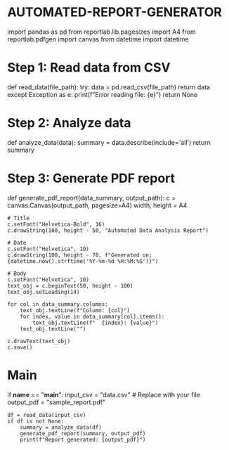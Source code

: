 # AUTOMATED-REPORT-GENERATOR
import pandas as pd
from reportlab.lib.pagesizes import A4
from reportlab.pdfgen import canvas
from datetime import datetime

# Step 1: Read data from CSV
def read_data(file_path):
    try:
        data = pd.read_csv(file_path)
        return data
    except Exception as e:
        print(f"Error reading file: {e}")
        return None

# Step 2: Analyze data
def analyze_data(data):
    summary = data.describe(include='all')
    return summary

# Step 3: Generate PDF report
def generate_pdf_report(data_summary, output_path):
    c = canvas.Canvas(output_path, pagesize=A4)
    width, height = A4

    # Title
    c.setFont("Helvetica-Bold", 16)
    c.drawString(100, height - 50, "Automated Data Analysis Report")

    # Date
    c.setFont("Helvetica", 10)
    c.drawString(100, height - 70, f"Generated on: {datetime.now().strftime('%Y-%m-%d %H:%M:%S')}")

    # Body
    c.setFont("Helvetica", 10)
    text_obj = c.beginText(50, height - 100)
    text_obj.setLeading(14)

    for col in data_summary.columns:
        text_obj.textLine(f"Column: {col}")
        for index, value in data_summary[col].items():
            text_obj.textLine(f"  {index}: {value}")
        text_obj.textLine("")

    c.drawText(text_obj)
    c.save()

# Main
if __name__ == "__main__":
    input_csv = "data.csv"          # Replace with your file
    output_pdf = "sample_report.pdf"

    df = read_data(input_csv)
    if df is not None:
        summary = analyze_data(df)
        generate_pdf_report(summary, output_pdf)
        print(f"Report generated: {output_pdf}")
